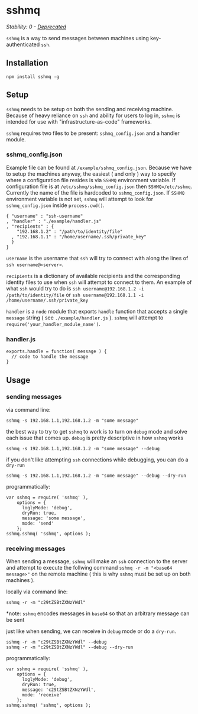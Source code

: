 sshmq
====

_Stability: 0 - [Deprecated](https://github.com/tristanls/stability-index#stability-0---deprecated)_

`sshmq` is a way to send messages between machines using key-authenticated
`ssh`.

## Installation

    npm install sshmq -g

## Setup

`sshmq` needs to be setup on both the sending and receiving machine. 
Because of heavy reliance on `ssh` and ability for users to log in, `sshmq` is 
intended for use with "infrastructure-as-code" frameworks.

`sshmq` requires two files to be present: `sshmq_config.json` and a handler module.

### sshmq_config.json

Example file can be found at `/example/sshmq_config.json`. Because we have to
setup the machines anyway, the easiest ( and only ) way to specify where
a configuration file resides is via `SSHMQ` environment variable. If configuration
file is at `/etc/sshmq/sshmq_config.json` then `SSHMQ=/etc/sshmq`. Currently
the name of the file is hardcoded to `sshmq_config.json`. If `SSHMQ` environment
variable is not set, `sshmq` will attempt to look for `sshmq_config.json` inside
`process.cwd()`.

    { "username" : "ssh-username"
    , "handler" : "./example/handler.js"
    , "recipients" : {
        "192.168.1.2" : "/path/to/identity/file"
      , "192.168.1.1" : "/home/username/.ssh/private_key"
      }
    }
    
`username` is the username that `ssh` will try to connect with along the lines
of `ssh username@<server>`.

`recipients` is a dictionary of available recipients and the corresponding
identity files to use when `ssh` will attempt to connect to them. An example
of what `ssh` would try to do is `ssh username@192.168.1.2 -i /path/to/identity/file` or
`ssh username@192.168.1.1 -i /home/username/.ssh/private_key`

`handler` is a `node` module that exports `handle` function that accepts a single
`message` string ( see `./example/handler.js` ). `sshmq` will attempt to 
`require('your_handler_module_name')`.

### handler.js

    exports.handle = function( message ) {
      // code to handle the message
    }
    
## Usage

### sending messages

via command line:

    sshmq -s 192.168.1.1,192.168.1.2 -m "some message"
    
the best way to try to get `sshmq` to work is to turn on `debug` mode and 
solve each issue that comes up. `debug` is pretty descriptive in how `sshmq`
works

    sshmq -s 192.168.1.1,192.168.1.2 -m "some message" --debug
    
if you don't like attempting `ssh` connections while debugging, you can do 
a `dry-run`

    sshmq -s 192.168.1.1,192.168.1.2 -m "some message" --debug --dry-run
    
programmatically:

    var sshmq = require( 'sshmq' ),
        options = {
          loglyMode: 'debug',
          dryRun: true,
          message: 'some message',
          mode: 'send'
        };
    sshmq.sshmq( 'sshmq', options );
    
### receiving messages

When sending a message, `sshmq` will make an `ssh` connection to the server and
attempt to execute the follwing command `sshmq -r -m "<base64 message>"` on
the remote machine ( this is why `sshmq` must be set up on both machines ).

locally via command line:

    sshmq -r -m "c29tZSBtZXNzYWdl"
    
\*note: `sshmq` encodes messages in `base64` so that an arbitrary message can be sent
    
just like when sending, we can receive in `debug` mode or do a `dry-run`.

    sshmq -r -m "c29tZSBtZXNzYWdl" --debug
    sshmq -r -m "c29tZSBtZXNzYWdl" --debug --dry-run
    
programmatically: 

    var sshmq = require( 'sshmq' ),
        options = {
          loglyMode: 'debug',
          dryRun: true,
          message: 'c29tZSBtZXNzYWdl',
          mode: 'receive'
        };
    sshmq.sshmq( 'sshmq', options );

